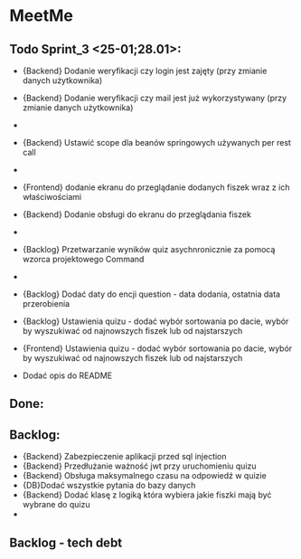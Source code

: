 # MeetMe










## Todo Sprint_3 <25-01;28.01>:
- {Backend} Dodanie weryfikacji czy login jest zajęty (przy zmianie danych użytkownika)
- {Backend} Dodanie weryfikacji czy mail jest już wykorzystywany (przy zmianie danych użytkownika)
- 
- {Backend} Ustawić scope dla beanów springowych używanych per rest call
- 
- {Frontend} dodanie ekranu do przeglądanie dodanych fiszek wraz z ich właściwościami
- {Backend} Dodanie obsługi do ekranu do przeglądania fiszek
- 
- {Backlog} Przetwarzanie wyników quiz asychnronicznie za pomocą wzorca projektowego Command
- 
- {Backlog} Dodać daty do encji question - data dodania, ostatnia data przerobienia
- {Backlog} Ustawienia quizu - dodać wybór sortowania po dacie, wybór by wyszukiwać od najnowszych fiszek lub od najstarszych
- {Frontend} Ustawienia quizu - dodać wybór sortowania po dacie, wybór by wyszukiwać od najnowszych fiszek lub od najstarszych

- Dodać opis do README


## Done:


## Backlog:
- {Backend} Zabezpieczenie aplikacji przed sql injection
- {Backend} Przedłużanie ważność jwt przy uruchomieniu quizu
- {Backend} Obsługa maksymalnego czasu na odpowiedź w quizie
- {DB}Dodać wszystkie pytania do bazy danych
- {Backend} Dodać klasę z logiką która wybiera jakie fiszki mają być wybrane do quizu
- 
## Backlog - tech debt
